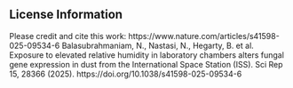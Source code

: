 <h2>License Information</h2>
Please credit and cite this work:
https://www.nature.com/articles/s41598-025-09534-6
Balasubrahmaniam, N., Nastasi, N., Hegarty, B. et al. Exposure to elevated relative humidity in laboratory chambers alters fungal gene expression in dust from the International Space Station (ISS). Sci Rep 15, 28366 (2025). https://doi.org/10.1038/s41598-025-09534-6
